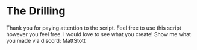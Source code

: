 # The Drilling

Thank you for paying attention to the script. Feel free to use this script however you feel free. 
I would love to see what you create! Show me what you made via discord: MattStott
